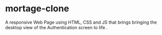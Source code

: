 # mortage-clone
A responsive Web Page using HTML, CSS and JS that brings  bringing the desktop view of the Authentication screen to life . 
